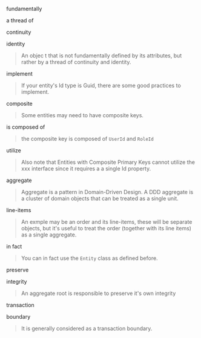fundamentally

a thread of

continuity

identity



> An objec t that is not fundamentally defined by its attributes, but rather by a thread of continuity and identity.



implement

> If your entity's Id type is Guid, there are some good practices to implement.



composite

> Some entities may need to have composite keys.



is composed of

> the composite key is composed of `UserId` and `RoleId`



utilize

> Also note that Entities with Composite Primary Keys cannot utilize the xxx interface since it requires a a single Id property.



aggregate

> Aggregate is a pattern in Domain-Driven Design. A DDD aggregate is a cluster of domain objects that can be treated as a single unit.



line-items

> An exmple may be an order and its line-items, these will be separate objects, but it's useful to treat the order (together with its line items) as a single aggregate.



in fact

> You can in fact use the `Entity` class as defined before.



preserve

integrity

> An aggregate root is responsible to preserve it's own integrity



transaction

boundary

> It is generally considered as a transaction boundary.
